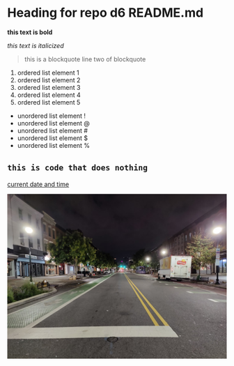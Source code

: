 # Heading for repo d6 README.md
**this text is bold**

*this text is italicized*
> this is a blockquote
> line two of blockquote
1. ordered list element 1
2. ordered list element 2
3. ordered list element 3
4. ordered list element 4
5. ordered list element 5
- unordered list element !
- unordered list element @
- unordered list element #
- unordered list element $
- unordered list element %

`this is code that does nothing`
---
[current date and time](time.gov)

![Washington Street Early in the Morning](washington.jpg)
